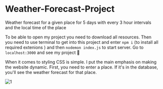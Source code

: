 # Weather-Forecast-Project
Weather forecast for a given place for 5 days with every 3 hour intervals and the local time of the place

To be able to open my project you need to download all resources.
Then you need to use terminal to get into this project and enter `npm i` (to install all required extenions )
and then `nodemon index.js` to start server. Go to `localhost:3000` and see my project :slightly_smiling_face:

When it comes to styling CSS is simple. I put the main emphasis on making the website dynamic. First, you need to enter a place. If it's in the database, you'll see the weather forecast for that place.

![1](https://github.com/dawidryskala/Weather-Forecast-Project/assets/141305850/27118904-78a4-466a-bdd9-82e212688371)



